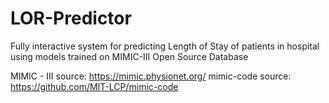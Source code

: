 # LOR-Predictor
Fully interactive system for predicting Length of Stay of patients in hospital using models trained on MIMIC-III Open Source Database

MIMIC - III source: https://mimic.physionet.org/
mimic-code source: https://github.com/MIT-LCP/mimic-code
